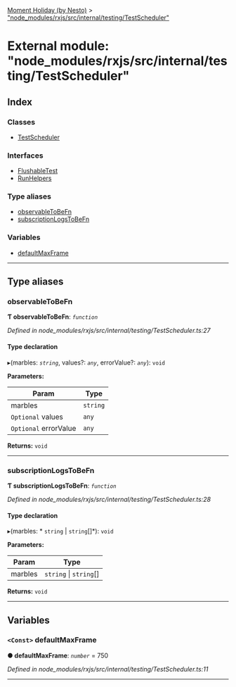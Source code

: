 [Moment Holiday (by Nesto)](../README.md) > ["node_modules/rxjs/src/internal/testing/TestScheduler"](../modules/_node_modules_rxjs_src_internal_testing_testscheduler_.md)

# External module: "node_modules/rxjs/src/internal/testing/TestScheduler"

## Index

### Classes

* [TestScheduler](../classes/_node_modules_rxjs_src_internal_testing_testscheduler_.testscheduler.md)

### Interfaces

* [FlushableTest](../interfaces/_node_modules_rxjs_src_internal_testing_testscheduler_.flushabletest.md)
* [RunHelpers](../interfaces/_node_modules_rxjs_src_internal_testing_testscheduler_.runhelpers.md)

### Type aliases

* [observableToBeFn](_node_modules_rxjs_src_internal_testing_testscheduler_.md#observabletobefn)
* [subscriptionLogsToBeFn](_node_modules_rxjs_src_internal_testing_testscheduler_.md#subscriptionlogstobefn)

### Variables

* [defaultMaxFrame](_node_modules_rxjs_src_internal_testing_testscheduler_.md#defaultmaxframe)

---

## Type aliases

<a id="observabletobefn"></a>

###  observableToBeFn

**Ƭ observableToBeFn**: *`function`*

*Defined in node_modules/rxjs/src/internal/testing/TestScheduler.ts:27*

#### Type declaration
▸(marbles: *`string`*, values?: *`any`*, errorValue?: *`any`*): `void`

**Parameters:**

| Param | Type |
| ------ | ------ |
| marbles | `string` |
| `Optional` values | `any` |
| `Optional` errorValue | `any` |

**Returns:** `void`

___
<a id="subscriptionlogstobefn"></a>

###  subscriptionLogsToBeFn

**Ƭ subscriptionLogsToBeFn**: *`function`*

*Defined in node_modules/rxjs/src/internal/testing/TestScheduler.ts:28*

#### Type declaration
▸(marbles: * `string` &#124; `string`[]*): `void`

**Parameters:**

| Param | Type |
| ------ | ------ |
| marbles |  `string` &#124; `string`[]|

**Returns:** `void`

___

## Variables

<a id="defaultmaxframe"></a>

### `<Const>` defaultMaxFrame

**● defaultMaxFrame**: *`number`* = 750

*Defined in node_modules/rxjs/src/internal/testing/TestScheduler.ts:11*

___

